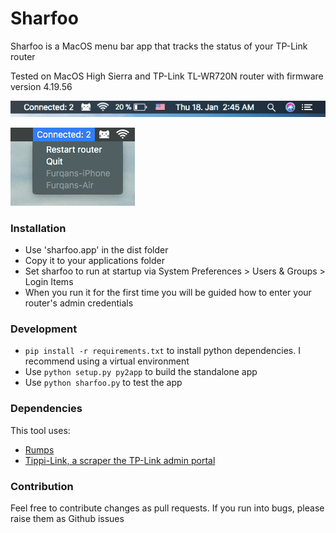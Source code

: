 # Sharfoo
Sharfoo is a MacOS menu bar app that tracks the status of your TP-Link router

Tested on MacOS High Sierra and TP-Link TL-WR720N router with firmware version 4.19.56

![Screenshot - Menu](screenshots/ss1.png)

![Screenshot - Clicked](screenshots/ss2.png)

### Installation
- Use 'sharfoo.app' in the dist folder
- Copy it to your applications folder
- Set sharfoo to run at startup via System Preferences > Users &amp; Groups > Login Items
- When you run it for the first time you will be guided how to enter your router's admin credentials

### Development
- `pip install -r requirements.txt` to install python dependencies. I recommend using a virtual environment
- Use `python setup.py py2app` to build the standalone app
- Use `python sharfoo.py` to test the app

### Dependencies
This tool uses:
- [Rumps](https://github.com/jaredks/rumps)
- [Tippi-Link, a scraper the TP-Link admin portal](https://github.com/furqan-shakoor/tippi-link)


### Contribution
Feel free to contribute changes as pull requests. If you run into bugs, please raise them as Github issues